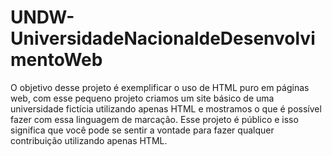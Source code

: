 # UNDW-UniversidadeNacionaldeDesenvolvimentoWeb
O objetivo desse projeto é exemplificar o uso de HTML puro em páginas web, com esse pequeno projeto criamos um site básico de uma universidade fictícia utilizando apenas HTML e mostramos o que é possível fazer com essa linguagem de marcação. Esse projeto é público e isso significa que você pode se sentir a vontade para fazer qualquer contribuição utilizando apenas HTML.
